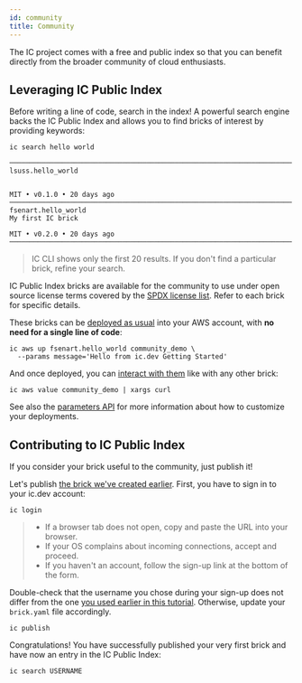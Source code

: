 ```yaml
---
id: community
title: Community
---
```


The IC project comes with a free and public index so that you can
benefit directly from the broader community of cloud enthusiasts.

## Leveraging IC Public Index

Before writing a line of code, search in the index! A powerful search
engine backs the IC Public Index and allows you to find bricks of
interest by providing keywords:

```shell
ic search hello world
```

```shell
──────────────────────────────────────────────────────────────────────
lsuss.hello_world


MIT • v0.1.0 • 20 days ago
──────────────────────────────────────────────────────────────────────
fsenart.hello_world
My first IC brick

MIT • v0.2.0 • 20 days ago
──────────────────────────────────────────────────────────────────────
```

> IC CLI shows only the first 20 results. If you don't find a particular
> brick, refine your search.

IC Public Index bricks are available for the community to use under
open source license terms covered by the [SPDX license list][spdx-licenses].
Refer to each brick for specific details.

These bricks can be
[deployed as usual](start-deploying.md#instantiating-resources) into
your AWS account, with **no need for a single line of code**:

```shell
ic aws up fsenart.hello_world community_demo \
  --params message='Hello from ic.dev Getting Started'
```

And once deployed, you can
[interact with them](start-interacting.md#retrieving-outputs) like with
any other brick:

```shell
ic aws value community_demo | xargs curl
```

See also the [parameters API](api-parameters.md) for more information
about how to customize your deployments.

## Contributing to IC Public Index

If you consider your brick useful to the community, just publish it!

Let's publish [the brick we've created earlier](start-authoring.md).
First, you have to sign in to your ic.dev account:

```shell
ic login
```

> - If a browser tab does not open, copy and paste the URL into your
>   browser.
> - If your OS complains about incoming connections, accept and proceed.
> - If you haven't an account, follow the sign-up link at the bottom of
>   the form.

Double-check that the username you chose during your sign-up does not
differ from the one
[you used earlier in this tutorial](start-authoring.md#creating-scaffold).
Otherwise, update your `brick.yaml` file accordingly.

```shell
ic publish
```

Congratulations! You have successfully published your very first brick
and have now an entry in the IC Public Index:

```shell
ic search USERNAME
```

[spdx-licenses]: https://spdx.org/licenses/

